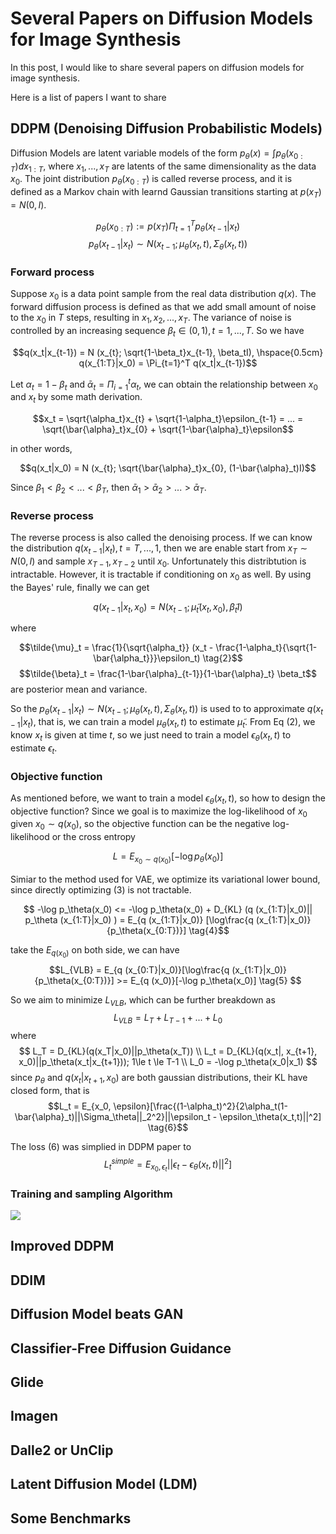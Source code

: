 # Several Papers on Diffusion Models for Image Synthesis

In this post, I would like to share several papers on diffusion models for image synthesis.

Here is a list of papers I want to share

## DDPM (Denoising Diffusion Probabilistic Models)
Diffusion Models are latent variable models of the form $p_{\theta}(x) = \int p_{\theta}(x_{0:T})dx_{1:T}$, where $x_1,...,x_T$ are latents of the same dimensionality as the data $x_0$. The joint distribution $p_{\theta}(x_{0:T})$ is  called reverse process, and it is defined as a Markov chain with learnd Gaussian transitions starting at $p(x_T) = N(0, I)$.

$$p_{\theta}(x_{0:T}) := p(x_T) \Pi_{t=1}^T p_{\theta}(x_{t-1}|x_t)$$
$$p_{\theta}(x_{t-1}|x_t) \sim N(x_{t-1}; \mu_{\theta}(x_t, t), \Sigma_{\theta}(x_t, t)) \tag{1}$$

<!-- ![Diffusion forward and reverse process](/Users/tonyzhang1231/Desktop/pycharm/github_post/tonyz.github.io/figures/DDPM-algo.png) -->

### Forward process
Suppose $x_0$ is a data point sample from the real data distribution $q(x)$. The forward diffusion process is defined as that we add small amount of noise to the $x_0$ in $T$ steps, resulting in $x_1, x_2, ... , x_T$. The variance of noise is controlled by an increasing sequence $\beta_t \in (0,1), t = 1,...,T$. So we have

$$q(x_t|x_{t-1}) = N (x_{t}; \sqrt{1-\beta_t}x_{t-1}, \beta_tI), \hspace{0.5cm} q(x_{1:T}|x_0) = \Pi_{t=1}^T q(x_t|x_{t-1})$$

Let $\alpha_t = 1 - \beta_t$ and $\bar{\alpha}_t = \Pi_{i=1}^t {\alpha}_t$, we can obtain the relationship between $x_0$ and $x_t$ by some math derivation.

$$x_t = \sqrt{\alpha_t}x_{t} + \sqrt{1-\alpha_t}\epsilon_{t-1} = ... = \sqrt{\bar{\alpha}_t}x_{0} + \sqrt{1-\bar{\alpha}_t}\epsilon$$

in other words,

$$q(x_t|x_0) = N (x_{t}; \sqrt{\bar{\alpha}_t}x_{0}, (1-\bar{\alpha}_t)I)$$

Since $\beta_1 < \beta_2 <...< \beta_T$, then $\bar{\alpha}_1 > \bar{\alpha}_2 > ... > \bar{\alpha}_T$.

### Reverse process
The reverse process is also called the denoising process. If we can know the distribution $q(x_{t-1}|x_{t}), t = T,..., 1$, then we are enable start from $x_T \sim N(0, I)$ and sample $x_{T-1}, x_{T-2}$ until $x_0$. Unfortunately this distribtution is intractable. However, it is tractable if conditioning on $x_0$ as well. By using the Bayes' rule, finally we can get

$$q(x_{t-1}|x_{t}, x_0) = N (x_{t-1};  \tilde{\mu}_t(x_t, x_0), \tilde{\beta}_tI)$$

where

$$\tilde{\mu}_t = \frac{1}{\sqrt{\alpha_t}} (x_t - \frac{1-\alpha_t}{\sqrt{1-\bar{\alpha_t}}}\epsilon_t) \tag{2}$$
$$\tilde{\beta}_t = \frac{1-\bar{\alpha}_{t-1}}{1-\bar{\alpha}_t} \beta_t$$
are posterior mean and variance.

So the $p_{\theta}(x_{t-1}|x_t) \sim N(x_{t-1}; \mu_{\theta}(x_t, t), \Sigma_{\theta}(x_t, t))$ is used to to approximate $q(x_{t-1}|x_{t})$, that is, we can train a model $\mu_{\theta}(x_t, t)$ to estimate $\tilde{\mu}_t$. From Eq (2), we know $x_t$ is given at time $t$, so we just need to train a model $\epsilon_\theta(x_t, t)$ to estimate $\epsilon_t$.

### Objective function
As mentioned before, we want to train a model $\epsilon_\theta(x_t, t)$, so how to design the objective function? Since we goal is to maximize the log-likelihood of $x_0$ given $x_0 \sim q(x_0)$, so the objective function can be the negative log-likelihood or the cross entropy

$$ L = E_{x_0 \sim q(x_0)} [-\log p_\theta(x_0) ] \tag{3}$$

Simiar to the method used for VAE, we optimize its variational lower bound, since directly optimizing (3) is not tractable.

$$ -\log p_\theta(x_0) <= -\log p_\theta(x_0) + D_{KL} (q (x_{1:T}|x_0)|| p_\theta (x_{1:T}|x_0) ) = E_{q (x_{1:T}|x_0)} [\log\frac{q (x_{1:T}|x_0)}{p_\theta(x_{0:T})}] \tag{4}$$

take the $E_{q(x_0)}$ on both side, we can have
$$L_{VLB} = E_{q (x_{0:T}|x_0)}[\log\frac{q (x_{1:T}|x_0)}{p_\theta(x_{0:T})}] >= E_{q (x_0)}[-\log p_\theta(x_0)] \tag{5} $$

So we aim to minimize $L_{VLB}$, which can be further breakdown as
$$L_{VLB} = L_T + L_{T-1} + ... + L_0$$
where
$$
L_T = D_{KL}(q(x_T|x_0)||p_\theta(x_T)) \\
L_t = D_{KL}(q(x_t|, x_{t+1}, x_0)||p_\theta(x_t|x_{t+1})); 1\le t \le T-1 \\
L_0 = -\log p_\theta(x_0|x_1)
$$
since $p_\theta$ and $q(x_t|x_{t+1}, x_0)$ are both gaussian distributions, their KL have closed form, that is
$$L_t = E_{x_0, \epsilon}[\frac{(1-\alpha_t)^2}{2\alpha_t(1-\bar{\alpha}_t)||\Sigma_\theta||_2^2}||\epsilon_t - \epsilon_\theta(x_t,t)||^2] \tag{6}$$

The loss (6) was simplied in DDPM paper to
$$L_t^{simple} = E_{x_0, \epsilon_t}||\epsilon_t - \epsilon_\theta(x_t,t)||^2] \tag{7}$$

### Training and sampling Algorithm
![](https://lilianweng.github.io/posts/2021-07-11-diffusion-models/DDPM-algo.png)


## Improved DDPM

## DDIM

## Diffusion Model beats GAN

## Classifier-Free Diffusion Guidance

## Glide

## Imagen

## Dalle2 or UnClip

## Latent Diffusion Model (LDM)

## Some Benchmarks
